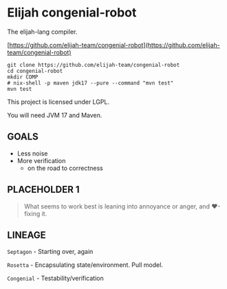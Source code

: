 Elijah congenial-robot
=======================

The elijah-lang compiler.

[https://github.com/elijah-team/congenial-robot](https://github.com/elijah-team/congenial-robot)

```shell
git clone https://github.com/elijah-team/congenial-robot
cd congenial-robot
mkdir COMP
# nix-shell -p maven jdk17 --pure --command "mvn test"
mvn test
```

This project is licensed under LGPL.

You will need JVM 17 and Maven.


GOALS
------

- Less noise
- More verification
  - on the road to correctness

PLACEHOLDER 1
--------------

> What seems to work best is leaning into annoyance or anger, and ❤-fixing it.

LINEAGE
--------

`Septagon` - Starting over, again

`Rosetta` - Encapsulating state/environment. Pull model.

`Congenial` - Testability/verification
